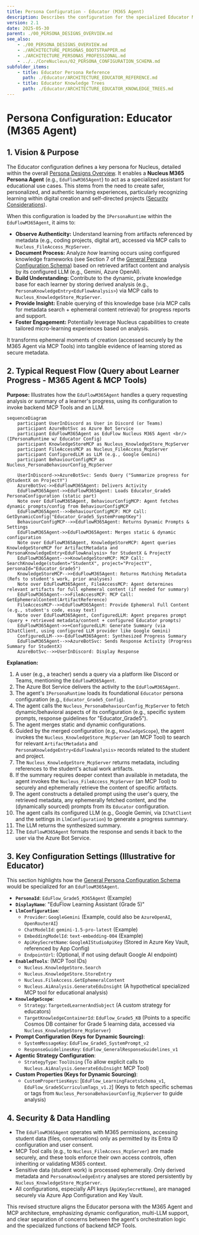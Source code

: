 ```yaml
---
title: Persona Configuration - Educator (M365 Agent)
description: Describes the configuration for the specialized Educator M365 Persona Agent, focused on personalized learning and analysis of learning artifacts using MCP Tools.
version: 2.1
date: 2025-05-30
parent: ./00_PERSONA_DESIGNS_OVERVIEW.md
see_also:
    - ./00_PERSONA_DESIGNS_OVERVIEW.md
    - ./ARCHITECTURE_PERSONAS_BOOTSTRAPPER.md
    - ./ARCHITECTURE_PERSONAS_PROFESSIONAL.md
    - ../../CoreNucleus/02_PERSONA_CONFIGURATION_SCHEMA.md
subfolder_items:
    - title: Educator Persona Reference
      path: ./Educator/ARCHITECTURE_EDUCATOR_REFERENCE.md
    - title: Educator Knowledge Trees
      path: ./Educator/ARCHITECTURE_EDUCATOR_KNOWLEDGE_TREES.md
---
```


# Persona Configuration: Educator (M365 Agent)

## 1. Vision & Purpose

The Educator configuration defines a key persona for Nucleus, detailed within the overall [Persona Designs Overview](./00_PERSONA_DESIGNS_OVERVIEW.md). It enables a **Nucleus M365 Persona Agent** (e.g., `EduFlowM365Agent`) to act as a specialized assistant for educational use cases. This stems from the need to create safer, personalized, and authentic learning experiences, particularly recognizing learning within digital creation and self-directed projects ([Security Considerations](../../Security/06_ARCHITECTURE_SECURITY.md#2-data-governance--boundaries)).

When this configuration is loaded by the `IPersonaRuntime` within the `EduFlowM365Agent`, it aims to:

*   **Observe Authenticity:** Understand learning from artifacts referenced by metadata (e.g., coding projects, digital art), accessed via MCP calls to `Nucleus_FileAccess_McpServer`.
*   **Document Process:** Analyze *how* learning occurs using configured knowledge frameworks (see Section 7 of the [General Persona Configuration Schema](../../CoreNucleus/02_PERSONA_CONFIGURATION_SCHEMA.md)) based on retrieved artifact content and analysis by its configured LLM (e.g., Gemini, Azure OpenAI).
*   **Build Understanding:** Contribute to the dynamic, private knowledge base for each learner by storing derived analysis (e.g., `PersonaKnowledgeEntry<EduFlowAnalysis>`) via MCP calls to `Nucleus_KnowledgeStore_McpServer`.
*   **Provide Insight:** Enable querying of this knowledge base (via MCP calls for metadata search + ephemeral content retrieval) for progress reports and support.
*   **Foster Engagement:** Potentially leverage Nucleus capabilities to create tailored micro-learning experiences based on analysis.

It transforms ephemeral moments of creation (accessed securely by the M365 Agent via MCP Tools) into tangible evidence of learning stored as secure metadata.

## 2. Typical Request Flow (Query about Learner Progress - M365 Agent & MCP Tools)

**Purpose:** Illustrates how the `EduFlowM365Agent` handles a query requesting analysis or summary of a learner's progress, using its configuration to invoke backend MCP Tools and an LLM.

```mermaid
sequenceDiagram
    participant UserInDiscord as User in Discord (or Teams)
    participant AzureBotSvc as Azure Bot Service
    participant EduFlowM365Agent as EduFlow Nucleus M365 Agent <br/> (IPersonaRuntime w/ Educator Config)
    participant KnowledgeStoreMCP as Nucleus_KnowledgeStore_McpServer
    participant FileAccessMCP as Nucleus_FileAccess_McpServer
    participant ConfiguredLLM as LLM (e.g., Google Gemini)
    participant BehaviourConfigMCP as Nucleus_PersonaBehaviourConfig_McpServer

    UserInDiscord->>AzureBotSvc: Sends Query ("Summarize progress for @StudentX on ProjectY")
    AzureBotSvc->>EduFlowM365Agent: Delivers Activity
    EduFlowM365Agent->>EduFlowM365Agent: Loads Educator_Grade5 PersonaConfiguration (static part)
    Note over EduFlowM365Agent, BehaviourConfigMCP: Agent fetches dynamic prompts/config from BehaviourConfigMCP
    EduFlowM365Agent-->>BehaviourConfigMCP: MCP Call: GetDynamicConfig("Educator_Grade5_SystemPromptKey")
    BehaviourConfigMCP-->>EduFlowM365Agent: Returns Dynamic Prompts & Settings
    EduFlowM365Agent->>EduFlowM365Agent: Merges static & dynamic configuration
    Note over EduFlowM365Agent, KnowledgeStoreMCP: Agent queries KnowledgeStoreMCP for ArtifactMetadata and PersonaKnowledgeEntry<EduFlowAnalysis> for StudentX & ProjectY
    EduFlowM365Agent-->>KnowledgeStoreMCP: MCP Call: SearchKnowledge(student="StudentX", project="ProjectY", personaId="Educator_Grade5")
    KnowledgeStoreMCP-->>EduFlowM365Agent: Returns Matching Metadata (Refs to student's work, prior analyses)
    Note over EduFlowM365Agent, FileAccessMCP: Agent determines relevant artifacts for full ephemeral content (if needed for summary)
    EduFlowM365Agent-->>FileAccessMCP: MCP Call: GetEphemeralContent(ArtifactReference)
    FileAccessMCP-->>EduFlowM365Agent: Provide Ephemeral Full Content (e.g., student's code, essay text)
    Note over EduFlowM365Agent, ConfiguredLLM: Agent prepares prompt (query + retrieved metadata/content + configured Educator prompts)
    EduFlowM365Agent->>+ConfiguredLLM: Generate Summary (via IChatClient, using configured LLM provider like Google Gemini)
    ConfiguredLLM-->>-EduFlowM365Agent: Synthesized Progress Summary
    EduFlowM365Agent-->>AzureBotSvc: Sends Response Activity (Progress Summary for StudentX)
    AzureBotSvc-->>UserInDiscord: Display Response
```

**Explanation:**
1.  A user (e.g., a teacher) sends a query via a platform like Discord or Teams, mentioning the `EduFlowM365Agent`.
2.  The Azure Bot Service delivers the activity to the `EduFlowM365Agent`.
3.  The agent's `IPersonaRuntime` loads its foundational `Educator` persona configuration (e.g., `Educator_Grade5_Config`).
4.  The agent calls the `Nucleus_PersonaBehaviourConfig_McpServer` to fetch dynamic/behavioral aspects of its configuration (e.g., specific system prompts, response guidelines for "Educator_Grade5").
5.  The agent merges static and dynamic configurations.
6.  Guided by the merged configuration (e.g., `KnowledgeScope`), the agent invokes the `Nucleus_KnowledgeStore_McpServer` (an MCP Tool) to search for relevant `ArtifactMetadata` and `PersonaKnowledgeEntry<EduFlowAnalysis>` records related to the student and project.
7.  The `Nucleus_KnowledgeStore_McpServer` returns metadata, including references to the student's actual work artifacts.
8.  If the summary requires deeper context than available in metadata, the agent invokes the `Nucleus_FileAccess_McpServer` (an MCP Tool) to securely and ephemerally retrieve the content of specific artifacts.
9.  The agent constructs a detailed prompt using the user's query, the retrieved metadata, any ephemerally fetched content, and the (dynamically sourced) prompts from its `Educator` configuration.
10. The agent calls its configured LLM (e.g., Google Gemini, via `IChatClient` and the settings in `LlmConfiguration`) to generate a progress summary.
11. The LLM returns the synthesized summary.
12. The `EduFlowM365Agent` formats the response and sends it back to the user via the Azure Bot Service.

## 3. Key Configuration Settings (Illustrative for Educator)

This section highlights how the [General Persona Configuration Schema](../../CoreNucleus/02_PERSONA_CONFIGURATION_SCHEMA.md) would be specialized for an `EduFlowM365Agent`.

*   **`PersonaId`**: `EduFlow_Grade5_M365Agent` (Example)
*   **`DisplayName`**: "EduFlow Learning Assistant (Grade 5)"
*   **`LlmConfiguration`**:
    *   `Provider`: `GoogleGemini` (Example, could also be `AzureOpenAI`, `OpenRouterAI`)
    *   `ChatModelId`: `gemini-1.5-pro-latest` (Example)
    *   `EmbeddingModelId`: `text-embedding-004` (Example)
    *   `ApiKeySecretName`: `GoogleAIStudioApiKey` (Stored in Azure Key Vault, referenced by App Config)
    *   `EndpointUrl`: (Optional, if not using default Google AI endpoint)
*   **`EnabledTools`**: (MCP Tool IDs)
    *   `Nucleus.KnowledgeStore.Search`
    *   `Nucleus.KnowledgeStore.StoreEntry`
    *   `Nucleus.FileAccess.GetEphemeralContent`
    *   `Nucleus.AiAnalysis.GenerateEduInsight` (A hypothetical specialized MCP tool for educational analysis)
*   **`KnowledgeScope`**:
    *   `Strategy`: `TargetedLearnerAndSubject` (A custom strategy for educators)
    *   `TargetKnowledgeContainerId`: `EduFlow_Grade5_KB` (Points to a specific Cosmos DB container for Grade 5 learning data, accessed via `Nucleus_KnowledgeStore_McpServer`)
*   **Prompt Configuration (Keys for Dynamic Sourcing)**:
    *   `SystemMessageKey`: `EduFlow_Grade5_SystemPrompt_v2`
    *   `ResponseGuidelinesKey`: `EduFlow_GeneralResponseGuidelines_v1`
*   **Agentic Strategy Configuration**:
    *   `StrategyType`: `ToolUsing` (To allow explicit calls to `Nucleus.AiAnalysis.GenerateEduInsight` MCP Tool)
*   **Custom Properties (Keys for Dynamic Sourcing)**:
    *   `CustomPropertiesKeys`: [`EduFlow_LearningFacetsSchema_v1`, `EduFlow_Grade5CurriculumTags_v1.2`] (Keys to fetch specific schemas or tags from `Nucleus_PersonaBehaviourConfig_McpServer` to guide analysis)

## 4. Security & Data Handling

*   The `EduFlowM365Agent` operates with M365 permissions, accessing student data (files, conversations) only as permitted by its Entra ID configuration and user consent.
*   MCP Tool calls (e.g., to `Nucleus_FileAccess_McpServer`) are made securely, and these tools enforce their own access controls, often inheriting or validating M365 context.
*   Sensitive data (student work) is processed ephemerally. Only derived metadata and `PersonaKnowledgeEntry` analyses are stored persistently by `Nucleus_KnowledgeStore_McpServer`.
*   All configurations, especially API keys (`ApiKeySecretName`), are managed securely via Azure App Configuration and Key Vault.

This revised structure aligns the Educator persona with the M365 Agent and MCP architecture, emphasizing dynamic configuration, multi-LLM support, and clear separation of concerns between the agent's orchestration logic and the specialized functions of backend MCP Tools.
